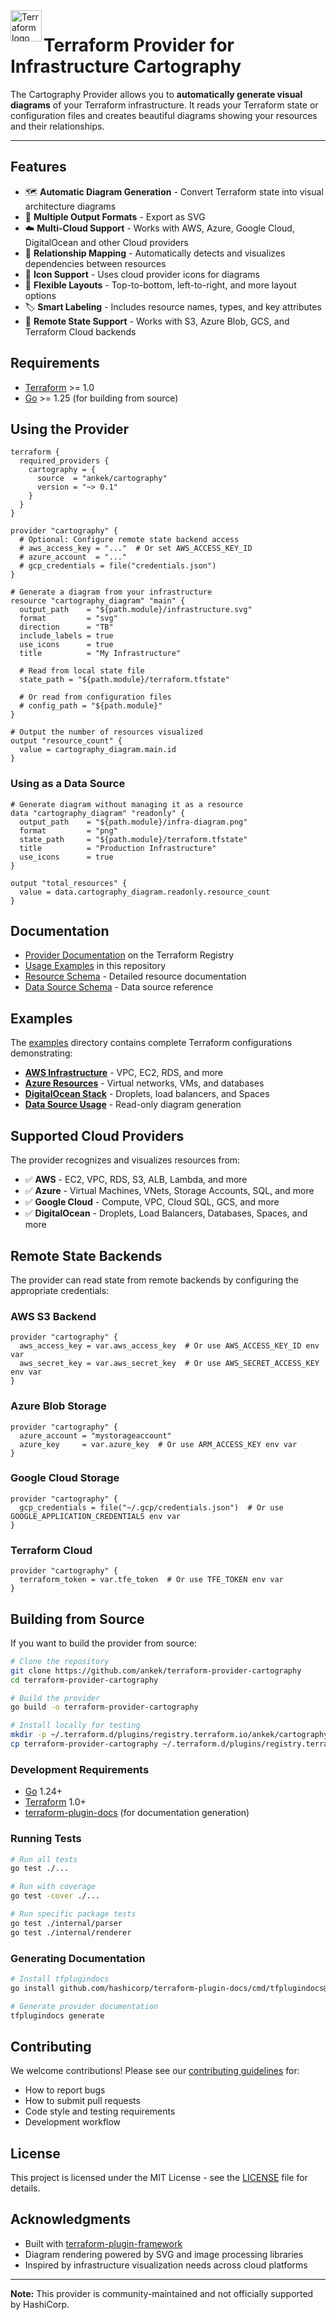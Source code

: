 <a href="https://terraform.io">
    <img src=".github/tf.png" alt="Terraform logo" title="Terraform" align="left" height="50" />
</a>

# Terraform Provider for Infrastructure Cartography

The Cartography Provider allows you to **automatically generate visual diagrams** of your Terraform infrastructure. It reads your Terraform state or configuration files and creates beautiful diagrams showing your resources and their relationships.

---

## Features

- 🗺️ **Automatic Diagram Generation** - Convert Terraform state into visual architecture diagrams
- 🎨 **Multiple Output Formats** - Export as SVG
- ☁️ **Multi-Cloud Support** - Works with AWS, Azure, Google Cloud, DigitalOcean and other Cloud providers
- 🔗 **Relationship Mapping** - Automatically detects and visualizes dependencies between resources
- 🎯 **Icon Support** - Uses cloud provider icons for diagrams
- 📐 **Flexible Layouts** - Top-to-bottom, left-to-right, and more layout options
- 🏷️ **Smart Labeling** - Includes resource names, types, and key attributes
- 🔄 **Remote State Support** - Works with S3, Azure Blob, GCS, and Terraform Cloud backends

## Requirements

- [Terraform](https://www.terraform.io/downloads.html) >= 1.0
- [Go](https://golang.org/doc/install) >= 1.25 (for building from source)

## Using the Provider

```hcl
terraform {
  required_providers {
    cartography = {
      source  = "ankek/cartography"
      version = "~> 0.1"
    }
  }
}

provider "cartography" {
  # Optional: Configure remote state backend access
  # aws_access_key = "..."  # Or set AWS_ACCESS_KEY_ID
  # azure_account  = "..."
  # gcp_credentials = file("credentials.json")
}

# Generate a diagram from your infrastructure
resource "cartography_diagram" "main" {
  output_path    = "${path.module}/infrastructure.svg"
  format         = "svg"
  direction      = "TB"
  include_labels = true
  use_icons      = true
  title          = "My Infrastructure"

  # Read from local state file
  state_path = "${path.module}/terraform.tfstate"

  # Or read from configuration files
  # config_path = "${path.module}"
}

# Output the number of resources visualized
output "resource_count" {
  value = cartography_diagram.main.id
}
```

### Using as a Data Source

```hcl
# Generate diagram without managing it as a resource
data "cartography_diagram" "readonly" {
  output_path    = "${path.module}/infra-diagram.png"
  format         = "png"
  state_path     = "${path.module}/terraform.tfstate"
  title          = "Production Infrastructure"
  use_icons      = true
}

output "total_resources" {
  value = data.cartography_diagram.readonly.resource_count
}
```

## Documentation

- [Provider Documentation](https://registry.terraform.io/providers/ankek/cartography/latest/docs) on the Terraform Registry
- [Usage Examples](./examples) in this repository
- [Resource Schema](./docs/resources/diagram.md) - Detailed resource documentation
- [Data Source Schema](./docs/data-sources/diagram.md) - Data source reference

## Examples

The [examples](./examples) directory contains complete Terraform configurations demonstrating:

- **[AWS Infrastructure](./examples/basic-aws/main.tf)** - VPC, EC2, RDS, and more
- **[Azure Resources](./examples/basic-azure/main.tf)** - Virtual networks, VMs, and databases
- **[DigitalOcean Stack](./examples/basic-digitalocean/main.tf)** - Droplets, load balancers, and Spaces
- **[Data Source Usage](./examples/data-sources/main.tf)** - Read-only diagram generation

## Supported Cloud Providers

The provider recognizes and visualizes resources from:

- ✅ **AWS** - EC2, VPC, RDS, S3, ALB, Lambda, and more
- ✅ **Azure** - Virtual Machines, VNets, Storage Accounts, SQL, and more
- ✅ **Google Cloud** - Compute, VPC, Cloud SQL, GCS, and more
- ✅ **DigitalOcean** - Droplets, Load Balancers, Databases, Spaces, and more

## Remote State Backends

The provider can read state from remote backends by configuring the appropriate credentials:

### AWS S3 Backend
```hcl
provider "cartography" {
  aws_access_key = var.aws_access_key  # Or use AWS_ACCESS_KEY_ID env var
  aws_secret_key = var.aws_secret_key  # Or use AWS_SECRET_ACCESS_KEY env var
}
```

### Azure Blob Storage
```hcl
provider "cartography" {
  azure_account = "mystorageaccount"
  azure_key     = var.azure_key  # Or use ARM_ACCESS_KEY env var
}
```

### Google Cloud Storage
```hcl
provider "cartography" {
  gcp_credentials = file("~/.gcp/credentials.json")  # Or use GOOGLE_APPLICATION_CREDENTIALS env var
}
```

### Terraform Cloud
```hcl
provider "cartography" {
  terraform_token = var.tfe_token  # Or use TFE_TOKEN env var
}
```

## Building from Source

If you want to build the provider from source:

```bash
# Clone the repository
git clone https://github.com/ankek/terraform-provider-cartography
cd terraform-provider-cartography

# Build the provider
go build -o terraform-provider-cartography

# Install locally for testing
mkdir -p ~/.terraform.d/plugins/registry.terraform.io/ankek/cartography/0.1.0/linux_amd64
cp terraform-provider-cartography ~/.terraform.d/plugins/registry.terraform.io/ankek/cartography/0.1.0/linux_amd64/
```

### Development Requirements

- [Go](https://golang.org/doc/install) 1.24+
- [Terraform](https://www.terraform.io/downloads.html) 1.0+
- [terraform-plugin-docs](https://github.com/hashicorp/terraform-plugin-docs) (for documentation generation)

### Running Tests

```bash
# Run all tests
go test ./...

# Run with coverage
go test -cover ./...

# Run specific package tests
go test ./internal/parser
go test ./internal/renderer
```

### Generating Documentation

```bash
# Install tfplugindocs
go install github.com/hashicorp/terraform-plugin-docs/cmd/tfplugindocs@latest

# Generate provider documentation
tfplugindocs generate
```

## Contributing

We welcome contributions! Please see our [contributing guidelines](./CONTRIBUTING.md) for:

- How to report bugs
- How to submit pull requests
- Code style and testing requirements
- Development workflow

## License

This project is licensed under the MIT License - see the [LICENSE](./LICENSE) file for details.

## Acknowledgments

- Built with [terraform-plugin-framework](https://github.com/hashicorp/terraform-plugin-framework)
- Diagram rendering powered by SVG and image processing libraries
- Inspired by infrastructure visualization needs across cloud platforms

---

**Note:** This provider is community-maintained and not officially supported by HashiCorp.
